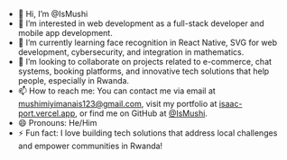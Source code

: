 - 👋 Hi, I’m @IsMushi
- 👀 I’m interested in web development as a full-stack developer and mobile app development.
- 🌱 I’m currently learning face recognition in React Native, SVG for web development, cybersecurity, and integration in mathematics.
- 💞️ I’m looking to collaborate on projects related to e-commerce, chat systems, booking platforms, and innovative tech solutions that help people, especially in Rwanda.
- 📫 How to reach me: You can contact me via email at [mushimiyimanais123@gmail.com](mailto:mushimiyimanais123@gmail.com), visit my portfolio at [isaac-port.vercel.app](https://isaac-port.vercel.app/), or find me on GitHub at [@IsMushi](https://github.com/IsMushi).
- 😄 Pronouns: He/Him
- ⚡ Fun fact: I love building tech solutions that address local challenges and empower communities in Rwanda!
